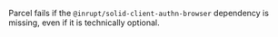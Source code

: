 Parcel fails if the `@inrupt/solid-client-authn-browser` dependency is missing,
even if it is technically optional.
